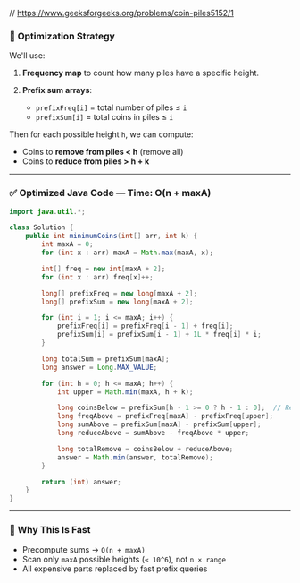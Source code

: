 // https://www.geeksforgeeks.org/problems/coin-piles5152/1

### 🔧 **Optimization Strategy**

We'll use:

1. **Frequency map** to count how many piles have a specific height.
2. **Prefix sum arrays**:

   * `prefixFreq[i]` = total number of piles ≤ `i`
   * `prefixSum[i]` = total coins in piles ≤ `i`

Then for each possible height `h`, we can compute:

* Coins to **remove from piles < h** (remove all)
* Coins to **reduce from piles > h + k**

---

### ✅ **Optimized Java Code — Time: O(n + maxA)**

```java
import java.util.*;

class Solution {
    public int minimumCoins(int[] arr, int k) {
        int maxA = 0;
        for (int x : arr) maxA = Math.max(maxA, x);

        int[] freq = new int[maxA + 2];
        for (int x : arr) freq[x]++;

        long[] prefixFreq = new long[maxA + 2];
        long[] prefixSum = new long[maxA + 2];

        for (int i = 1; i <= maxA; i++) {
            prefixFreq[i] = prefixFreq[i - 1] + freq[i];
            prefixSum[i] = prefixSum[i - 1] + 1L * freq[i] * i;
        }

        long totalSum = prefixSum[maxA];
        long answer = Long.MAX_VALUE;

        for (int h = 0; h <= maxA; h++) {
            int upper = Math.min(maxA, h + k);

            long coinsBelow = prefixSum[h - 1 >= 0 ? h - 1 : 0];  // Remove all < h
            long freqAbove = prefixFreq[maxA] - prefixFreq[upper];
            long sumAbove = prefixSum[maxA] - prefixSum[upper];
            long reduceAbove = sumAbove - freqAbove * upper;

            long totalRemove = coinsBelow + reduceAbove;
            answer = Math.min(answer, totalRemove);
        }

        return (int) answer;
    }
}
```

---

### 🧠 **Why This Is Fast**

* Precompute sums → `O(n + maxA)`
* Scan only `maxA` possible heights (`≤ 10^6`), not `n × range`
* All expensive parts replaced by fast prefix queries


